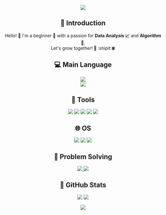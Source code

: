 <p align="center">
  <img src="https://capsule-render.vercel.app/api?type=waving&color=0:9796f0,100:fbc7d4&height=180&section=header&text=Hello%20World!&fontSize=50&fontColor=FFFFFF&fontAlignY=40" />
</p>

<h2 align="center">🌟 Introduction</h2>
<p align="center">
  Hello! 👋 I'm a beginner 🌱 with a passion for <strong>Data Analysis 📈</strong> and <strong>Algorithm 🔗</strong>.<br>
  Let's grow together! 🚀   :shipit:🍀
</p>

<h2 align="center">💻 Main Language</h2>
<p align="center">
  <img src="https://img.shields.io/badge/Python-3776AB?style=for-the-badge&logo=python&logoColor=white" />
  <br>
  <img src="https://github-readme-stats.vercel.app/api/top-langs/?username=soo0103&layout=compact&theme=react" />
</p>

<h2 align="center">🔧 Tools</h2>
<p align="center">
  <img src="https://img.shields.io/badge/Visual_Studio_Code-0078D4?style=for-the-badge&logo=visual%20studio%20code&logoColor=white" />
  <img src="https://img.shields.io/badge/PyCharm-000000.svg?&style=for-the-badge&logo=PyCharm&logoColor=white" />
  <img src="https://img.shields.io/badge/Notepad++-90E59A.svg?style=for-the-badge&logo=notepad%2B%2B&logoColor=black" />
  <img src="https://img.shields.io/badge/sublime_text-%23575757.svg?&style=for-the-badge&logo=sublime-text&logoColor=important" />
  <img src="https://img.shields.io/badge/Xcode-007ACC?style=for-the-badge&logo=Xcode&logoColor=white" />
</p>

<h2 align="center">🌐 OS</h2>
<p align="center">
  <img src="https://img.shields.io/badge/mac%20os-000000?style=for-the-badge&logo=apple&logoColor=white" />
  <img src="https://img.shields.io/badge/Windows-0078D6?style=for-the-badge&logo=windows&logoColor=white" />
  <img src="https://img.shields.io/badge/Linux-FCC624?style=for-the-badge&logo=linux&logoColor=black" />
</p>

<h2 align="center">🧩 Problem Solving</h2>
<p align="center">
  <a href="https://solved.ac/iamyoung22" target="_blank">
    <img src="http://mazassumnida.wtf/api/v2/generate_badge?boj=iamyoung22" />
  </a>
  <img src="http://mazandi.herokuapp.com/api?handle=iamyoung22&theme=warm"/>
</p>

<h2 align="center">📌 GitHub Stats</h2>
<p align="center">
  <img src="https://github-readme-stats.vercel.app/api?username=soo0103&show_icons=true&rank_icon=github&theme=react" />
  <img src="https://streak-stats.demolab.com?user=soo0103&theme=react&card_width=470" />
</p>

<p align="center">
  <img src="https://capsule-render.vercel.app/api?type=rect&color=0:9796f0,100:fbc7d4&height=15&section=footer" />
</p>
